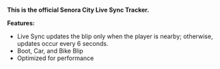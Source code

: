**This is the official Senora City Live Sync Tracker.**  

**Features:**  
- Live Sync updates the blip only when the player is nearby; otherwise, updates occur every 6 seconds.  
- Boot, Car, and Bike Blip  
- Optimized for performance 

